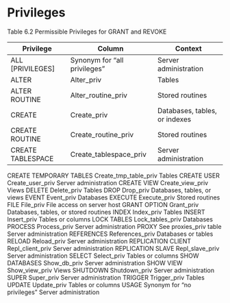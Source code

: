 # Privileges

Table 6.2 Permissible Privileges for GRANT and REVOKE

Privilege | Column    | Context
--- |--- | ---
ALL [PRIVILEGES] | Synonym for “all privileges” | Server administration
ALTER| Alter_priv   | Tables
ALTER ROUTINE|   Alter_routine_priv|  Stored routines
CREATE|  Create_priv |Databases, tables, or indexes
CREATE ROUTINE | Create_routine_priv| Stored routines
CREATE TABLESPACE   |Create_tablespace_priv|  Server administration
CREATE TEMPORARY TABLES Create_tmp_table_priv   Tables
CREATE USER Create_user_priv    Server administration
CREATE VIEW Create_view_priv    Views
DELETE  Delete_priv Tables
DROP    Drop_priv   Databases, tables, or views
EVENT   Event_priv  Databases
EXECUTE Execute_priv    Stored routines
FILE    File_priv   File access on server host
GRANT OPTION    Grant_priv  Databases, tables, or stored routines
INDEX   Index_priv  Tables
INSERT  Insert_priv Tables or columns
LOCK TABLES Lock_tables_priv    Databases
PROCESS Process_priv    Server administration
PROXY   See proxies_priv table  Server administration
REFERENCES  References_priv Databases or tables
RELOAD  Reload_priv Server administration
REPLICATION CLIENT  Repl_client_priv    Server administration
REPLICATION SLAVE   Repl_slave_priv Server administration
SELECT  Select_priv Tables or columns
SHOW DATABASES  Show_db_priv    Server administration
SHOW VIEW   Show_view_priv  Views
SHUTDOWN    Shutdown_priv   Server administration
SUPER   Super_priv  Server administration
TRIGGER Trigger_priv    Tables
UPDATE  Update_priv Tables or columns
USAGE   Synonym for “no privileges” Server administration
